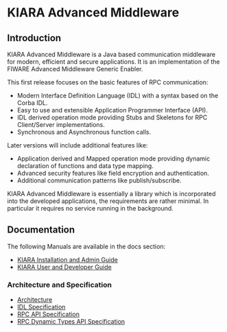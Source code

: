 # KIARA Advanced Middleware

## Introduction

KIARA Advanced Middleware is a Java based communication middleware for modern,
efficient and secure applications.
It is an implementation of the FIWARE Advanced Middleware Generic Enabler.

This first release focuses on the basic features of RPC communication:

* Modern Interface Definition Language (IDL) with a syntax based on the Corba IDL.
* Easy to use and extensible Application Programmer Interface (API).
* IDL derived operation mode providing Stubs and Skeletons for RPC
  Client/Server implementations.
* Synchronous and Asynchronous function calls.

Later versions will include additional features like:

* Application derived and Mapped operation mode providing dynamic declaration 
of functions and data type mapping.
* Advanced security features like field encryption and authentication.
* Additional communication patterns like publish/subscribe.

KIARA Advanced Middleware is essentially a library which is incorporated into
the developed applications, the requirements are rather minimal.
In particular it requires no service running in the background.

## Documentation

The following Manuals are available in the docs section:

* [KIARA Installation and Admin Guide](doc/Installation_and_Admin_Guide.md)
* [KIARA User and Developer Guide](doc/User_and_Developer_Guide.md)

### Architecture and Specification
* [Architecture](doc/specification/Architecture.md)
* [IDL Specification](doc/specification/Middleware_IDL_Specification.md)
* [RPC API Specification](doc/specification/Middleware_RPC_API_Specification.md)
* [RPC Dynamic Types API Specification](doc/specification/Middleware_RPC_Dynamic_Types_API_Specification.md)
